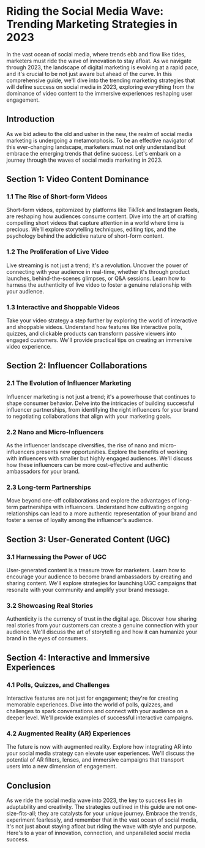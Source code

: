 # Riding the Social Media Wave: Trending Marketing Strategies in 2023

In the vast ocean of social media, where trends ebb and flow like tides, marketers must ride the wave of innovation to stay afloat. As we navigate through 2023, the landscape of digital marketing is evolving at a rapid pace, and it's crucial to be not just aware but ahead of the curve. In this comprehensive guide, we'll dive into the trending marketing strategies that will define success on social media in 2023, exploring everything from the dominance of video content to the immersive experiences reshaping user engagement.

## Introduction

As we bid adieu to the old and usher in the new, the realm of social media marketing is undergoing a metamorphosis. To be an effective navigator of this ever-changing landscape, marketers must not only understand but embrace the emerging trends that define success. Let's embark on a journey through the waves of social media marketing in 2023.

## Section 1: Video Content Dominance

### 1.1 The Rise of Short-form Videos

Short-form videos, epitomized by platforms like TikTok and Instagram Reels, are reshaping how audiences consume content. Dive into the art of crafting compelling short videos that capture attention in a world where time is precious. We'll explore storytelling techniques, editing tips, and the psychology behind the addictive nature of short-form content.

### 1.2 The Proliferation of Live Video

Live streaming is not just a trend; it's a revolution. Uncover the power of connecting with your audience in real-time, whether it's through product launches, behind-the-scenes glimpses, or Q&A sessions. Learn how to harness the authenticity of live video to foster a genuine relationship with your audience.

### 1.3 Interactive and Shoppable Videos

Take your video strategy a step further by exploring the world of interactive and shoppable videos. Understand how features like interactive polls, quizzes, and clickable products can transform passive viewers into engaged customers. We'll provide practical tips on creating an immersive video experience.

## Section 2: Influencer Collaborations

### 2.1 The Evolution of Influencer Marketing

Influencer marketing is not just a trend; it's a powerhouse that continues to shape consumer behavior. Delve into the intricacies of building successful influencer partnerships, from identifying the right influencers for your brand to negotiating collaborations that align with your marketing goals.

### 2.2 Nano and Micro-Influencers

As the influencer landscape diversifies, the rise of nano and micro-influencers presents new opportunities. Explore the benefits of working with influencers with smaller but highly engaged audiences. We'll discuss how these influencers can be more cost-effective and authentic ambassadors for your brand.

### 2.3 Long-term Partnerships

Move beyond one-off collaborations and explore the advantages of long-term partnerships with influencers. Understand how cultivating ongoing relationships can lead to a more authentic representation of your brand and foster a sense of loyalty among the influencer's audience.

## Section 3: User-Generated Content (UGC)

### 3.1 Harnessing the Power of UGC

User-generated content is a treasure trove for marketers. Learn how to encourage your audience to become brand ambassadors by creating and sharing content. We'll explore strategies for launching UGC campaigns that resonate with your community and amplify your brand message.

### 3.2 Showcasing Real Stories

Authenticity is the currency of trust in the digital age. Discover how sharing real stories from your customers can create a genuine connection with your audience. We'll discuss the art of storytelling and how it can humanize your brand in the eyes of consumers.

## Section 4: Interactive and Immersive Experiences

### 4.1 Polls, Quizzes, and Challenges

Interactive features are not just for engagement; they're for creating memorable experiences. Dive into the world of polls, quizzes, and challenges to spark conversations and connect with your audience on a deeper level. We'll provide examples of successful interactive campaigns.

### 4.2 Augmented Reality (AR) Experiences

The future is now with augmented reality. Explore how integrating AR into your social media strategy can elevate user experiences. We'll discuss the potential of AR filters, lenses, and immersive campaigns that transport users into a new dimension of engagement.

## Conclusion

As we ride the social media wave into 2023, the key to success lies in adaptability and creativity. The strategies outlined in this guide are not one-size-fits-all; they are catalysts for your unique journey. Embrace the trends, experiment fearlessly, and remember that in the vast ocean of social media, it's not just about staying afloat but riding the wave with style and purpose. Here's to a year of innovation, connection, and unparalleled social media success.
